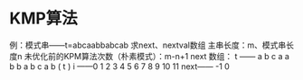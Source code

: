 


# KMP算法
例：模式串——t=abcaabbabcab
求next、nextval数组
主串长度：m、模式串长度n
未优化前的KPM算法次数（朴素模式）：m-n+1
next 数组：
t      ——     a b c a a b b a b c a b
     ( t )  i  ——0 1 2 3  4 5 6 7 8 9 10 11
next—— -1 0 

<!--stackedit_data:
eyJoaXN0b3J5IjpbMTU3MDY3NTYyM119
-->